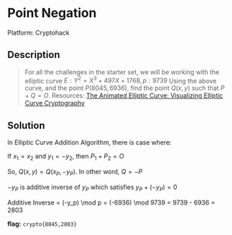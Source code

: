 # Point Negation

Platform: Cryptohack

## Description

> For all the challenges in the starter set, we will be working with the elliptic curve $E: Y^{2}=X^{3}+497X+1768, p:9739$
> Using the above curve, and the point $P(8045,6936)$, find the point $Q(x,y)$ such that $P + Q = O$.
> Resources: [The Animated Elliptic Curve: Visualizing Elliptic Curve Cryptography](https://curves.xargs.org/)

## Solution

In Elliptic Curve Addition Algorithm, there is case where:

If $x_{1}= x_{2}$ and $y_{1} = −y_{2}$, then $P_{1} + P_{2} = O$

So, $Q(x,y)=Q(x_{P},-y_{P})$. In other word, $Q=-P$

$-y_{P}$ is additive inverse of $y_{P}$ which satisfies $y_{P}+(-y_{P})=0$

Additive Inverse = (-y_p) \mod p = (-6936) \mod 9739 = 9739 - 6936 = 2803

<!-- This code section is a work in progress - TODO: Update with the solucion -->
**flag:** `crypto{8045,2803}`
